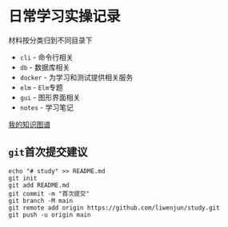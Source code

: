 # 日常学习实操记录

材料按分类归到不同目录下

- `cli`  - 命令行相关
- `db` - 数据库相关
- `docker` - 为学习和测试提供相关服务
- `elm`  - `Elm`专题
- `gui` - 图形界面相关
- `notes` - 学习笔记



[我的知识图谱](KnowledgeGraph.md)



## `git`首次提交建议

```
echo "# study" >> README.md
git init
git add README.md
git commit -m "首次提交"
git branch -M main
git remote add origin https://github.com/liwenjun/study.git
git push -u origin main
```

